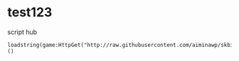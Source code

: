 # test123
script hub
```
loadstring(game:HttpGet("http://raw.githubusercontent.com/aiminawp/skbidid17t87steotatuTEST/main/main.lua))()
```
